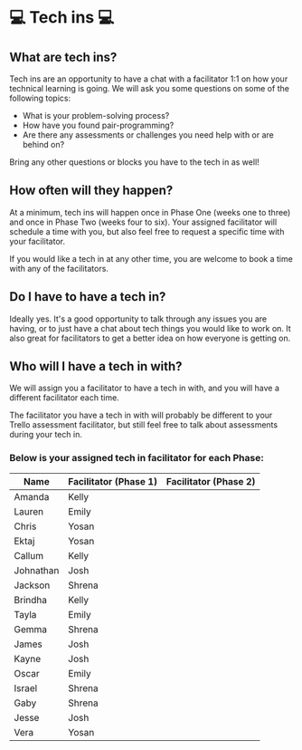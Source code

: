 # :computer: Tech ins :computer:

## What are tech ins?

Tech ins are an opportunity to have a chat with a facilitator 1:1 on how your technical learning is going. We will ask you some questions on some of the following topics:

- What is your problem-solving process?
- How have you found pair-programming?
- Are there any assessments or challenges you need help with or are behind on?

Bring any other questions or blocks you have to the tech in as well!

## How often will they happen?

At a minimum, tech ins will happen once in Phase One (weeks one to three) and once in Phase Two (weeks four to six). Your assigned facilitator will schedule a time with you, but also feel free to request a specific time with your facilitator.

If you would like a tech in at any other time, you are welcome to book a time with any of the facilitators. 

## Do I have to have a tech in?

Ideally yes. It's a good opportunity to talk through any issues you are having, or to just have a chat about tech things you would like to work on. It also great for facilitators to get a better idea on how everyone is getting on.

## Who will I have a tech in with?

We will assign you a facilitator to have a tech in with, and you will have a different facilitator each time. 

The facilitator you have a tech in with will probably be different to your Trello assessment facilitator, but still feel free to talk about assessments during your tech in.

### Below is your assigned tech in facilitator for each Phase:

| Name        | Facilitator (Phase 1)   | Facilitator (Phase 2)   | 
| ----------- | --------------          | ----------------------- | 
|   Amanda    |  Kelly                  |                         |
|   Lauren    |  Emily                  |                         | 
|   Chris     |  Yosan                  |                         | 
|   Ektaj     |  Yosan                  |                         |
|   Callum    |  Kelly                  |                         | 
|   Johnathan |  Josh                   |                         | 
|   Jackson   |  Shrena                 |                         | 
|   Brindha   |  Kelly                  |                         |  
|   Tayla     |  Emily                  |                         | 
|   Gemma     |  Shrena                 |                         | 
|   James     |  Josh                   |                         | 
|   Kayne     |  Josh                   |                         | 
|   Oscar     |  Emily                  |                         | 
|   Israel    |  Shrena                 |                         |
|   Gaby      |  Shrena                 |                         | 
|   Jesse     |  Josh                   |                         |  
|   Vera      |  Yosan                  |                         | 
